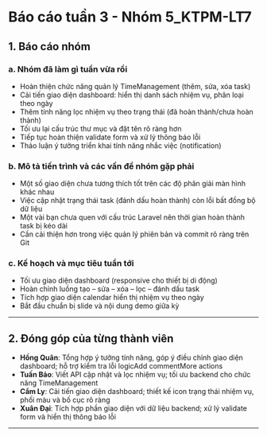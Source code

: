 # **Báo cáo tuần 3 - Nhóm 5_KTPM-LT7**

## **1. Báo cáo nhóm**

### a. **Nhóm đã làm gì tuần vừa rồi**

* Hoàn thiện chức năng quản lý TimeManagement (thêm, sửa, xóa task)
* Cải tiến giao diện dashboard: hiển thị danh sách nhiệm vụ, phân loại theo ngày
* Thêm tính năng lọc nhiệm vụ theo trạng thái (đã hoàn thành/chưa hoàn thành)
* Tối ưu lại cấu trúc thư mục và đặt tên rõ ràng hơn
* Tiếp tục hoàn thiện validate form và xử lý thông báo lỗi
* Thảo luận ý tưởng triển khai tính năng nhắc việc (notification)

### b. **Mô tả tiến trình và các vấn đề nhóm gặp phải**

* Một số giao diện chưa tương thích tốt trên các độ phân giải màn hình khác nhau
* Việc cập nhật trạng thái task (đánh dấu hoàn thành) còn lỗi bất đồng bộ dữ liệu
* Một vài bạn chưa quen với cấu trúc Laravel nên thời gian hoàn thành task bị kéo dài
* Cần cải thiện hơn trong việc quản lý phiên bản và commit rõ ràng trên Git

### c. **Kế hoạch và mục tiêu tuần tới**

* Tối ưu giao diện dashboard (responsive cho thiết bị di động)
* Hoàn chỉnh luồng tạo – sửa – xóa – lọc – đánh dấu task
* Tích hợp giao diện calendar hiển thị nhiệm vụ theo ngày
* Bắt đầu chuẩn bị slide và nội dung demo giữa kỳ

---

## **2. Đóng góp của từng thành viên**

* **Hồng Quân**: Tổng hợp ý tưởng tính năng, góp ý điều chỉnh giao diện dashboard; hỗ trợ kiểm tra lỗi logicAdd commentMore actions
* **Tuấn Bảo**: Viết API cập nhật và lọc nhiệm vụ; tối ưu backend cho chức năng TimeManagement
* **Cẩm Ly**: Cải tiến giao diện dashboard; thiết kế icon trạng thái nhiệm vụ, phối màu và bố cục rõ ràng
* **Xuân Đại**: Tích hợp phần giao diện với dữ liệu backend; xử lý validate form và hiển thị thông báo lỗi

---
